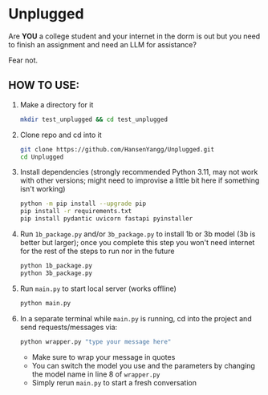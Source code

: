 # Unplugged

Are **YOU** a college student and your internet in the dorm is out but you need to finish an assignment and need an LLM for assistance?

Fear not.

## HOW TO USE:

1. Make a directory for it  
   ```bash
   mkdir test_unplugged && cd test_unplugged
   ```

2. Clone repo and cd into it  
   ```bash
   git clone https://github.com/HansenYangg/Unplugged.git
   cd Unplugged
   ```

3. Install dependencies (strongly recommended Python 3.11, may not work with other versions; might need to improvise a little bit here if something isn't working)  
   ```bash
   python -m pip install --upgrade pip
   pip install -r requirements.txt
   pip install pydantic uvicorn fastapi pyinstaller
   ```

5. Run `1b_package.py` and/or `3b_package.py` to install 1b or 3b model (3b is better but larger); once you complete this step you won't need internet for the rest of the steps to run nor in the future  
   ```bash
   python 1b_package.py
   python 3b_package.py
   ```

6. Run `main.py` to start local server (works offline)  
   ```bash
   python main.py
   ```

7. In a separate terminal while `main.py` is running, cd into the project and send requests/messages via:  
   ```bash
   python wrapper.py "type your message here"
   ```  
   - Make sure to wrap your message in quotes  
   - You can switch the model you use and the parameters by changing the model name in line 8 of `wrapper.py`  
   - Simply rerun `main.py` to start a fresh conversation
